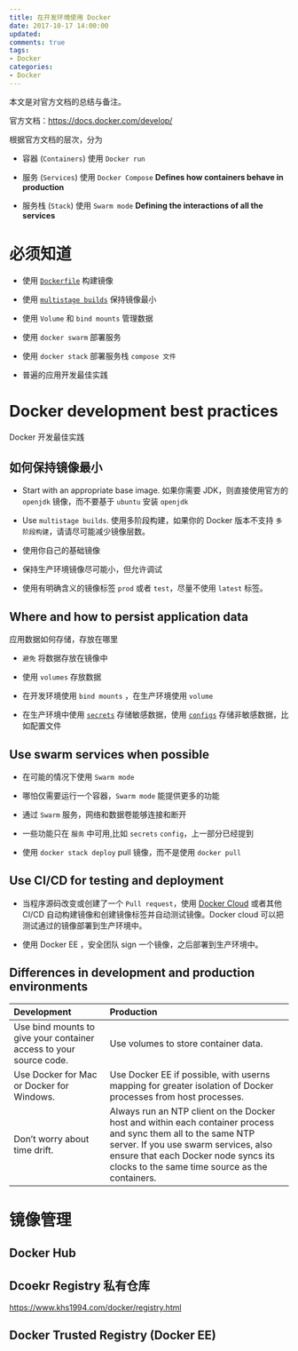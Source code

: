 ```yaml
---
title: 在开发环境使用 Docker
date: 2017-10-17 14:00:00
updated:
comments: true
tags:
- Docker
categories:
- Docker
---
```


本文是对官方文档的总结与备注。

官方文档：https://docs.docker.com/develop/

<!--more-->

根据官方文档的层次，分为

* 容器 (`Containers`) 使用 `Docker run`

* 服务 (`Services`) 使用 `Docker Compose` **Defines how containers behave in production**

* 服务栈 (`Stack`) 使用 `Swarm mode` **Defining the interactions of all the services**

# 必须知道

* 使用 [`Dockerfile`](https://docs.docker.com/engine/userguide/eng-image/dockerfile_best-practices/) 构建镜像

* 使用 [`multistage builds`](https://docs.docker.com/engine/userguide/eng-image/multistage-build/) 保持镜像最小

* 使用 `Volume` 和 `bind mounts` 管理数据

* 使用 `docker swarm` 部署服务

* 使用 `docker stack` 部署服务栈 `compose 文件`

* 普遍的应用开发最佳实践

# Docker development best practices

Docker 开发最佳实践

## 如何保持镜像最小

* Start with an appropriate base image. 如果你需要 JDK，则直接使用官方的 `openjdk` 镜像，而不要基于 `ubuntu` 安装 `openjdk`

* Use `multistage builds`. 使用多阶段构建，如果你的 Docker 版本不支持 `多阶段构建`，请请尽可能减少镜像层数。

* 使用你自己的基础镜像

* 保持生产环境镜像尽可能小，但允许调试

* 使用有明确含义的镜像标签 `prod` 或者 `test`，尽量不使用 `latest` 标签。

## Where and how to persist application data

应用数据如何存储，存放在哪里

* `避免` 将数据存放在镜像中

* 使用 `volumes` 存放数据

* 在开发环境使用 `bind mounts` ，在生产环境使用 `volume`

* 在生产环境中使用 [`secrets`](https://docs.docker.com/engine/swarm/secrets/) 存储敏感数据，使用 [`configs`](https://docs.docker.com/engine/swarm/configs/) 存储非敏感数据，比如配置文件

## Use swarm services when possible

* 在可能的情况下使用 `Swarm mode`

* 哪怕仅需要运行一个容器，`Swarm mode` 能提供更多的功能

* 通过 `Swarm` 服务，网络和数据卷能够连接和断开

* 一些功能只在 `服务` 中可用,比如 `secrets` `config`，上一部分已经提到

* 使用 `docker stack deploy` pull 镜像，而不是使用 `docker pull`

## Use CI/CD for testing and deployment

* 当程序源码改变或创建了一个 `Pull request`，使用 [Docker Cloud](https://cloud.khs1994.com) 或者其他 CI/CD 自动构建镜像和创建镜像标签并自动测试镜像。Docker cloud 可以把测试通过的镜像部署到生产环境中。

* 使用 Docker EE ，安全团队 sign 一个镜像，之后部署到生产环境中。

## Differences in development and production environments

|Development |	Production |
| :---       | :---        |
| Use bind mounts to give your container access to your source code. |	Use volumes to store container data.|
| Use Docker for Mac or Docker for Windows. 	|Use Docker EE if possible, with userns mapping for greater isolation of Docker processes from host processes.|
|Don’t worry about time drift. |	Always run an NTP client on the Docker host and within each container process and sync them all to the same NTP server. If you use swarm services, also ensure that each Docker node syncs its clocks to the same time source as the containers.|

# 镜像管理

## Docker Hub

## Dcoekr Registry 私有仓库

https://www.khs1994.com/docker/registry.html

## Docker Trusted Registry (Docker EE)
